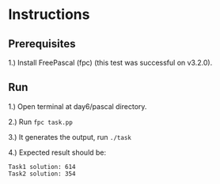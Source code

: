 # Instructions

## Prerequisites

1.) Install FreePascal (fpc) (this test was successful on v3.2.0).

## Run

1.) Open terminal at day6/pascal directory.

2.) Run ```fpc task.pp```

3.) It generates the output, run  ```./task```

4.) Expected result should be:

```
Task1 solution: 614
Task2 solution: 354
```